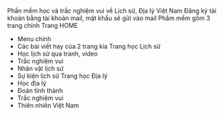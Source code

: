 Phần mềm học và trắc nghiệm vui về Lịch sử, Địa lý Việt Nam
Đăng ký tài khoản bằng tài khoản mail, mật khẩu sẽ gửi vào mail
Phầm mềm gồm 3 trang chính
Trang HOME
- Menu chính
- Các bài viết hay của 2 trang kia
Trang học Lịch sử
- Học lịch sử qua tranh, video
- Trắc nghiệm vui
- Nhân vật lịch sử
- Sự kiện lịch sử
Trang học Địa lý
- Học địa lý
- Đoán tỉnh thành
- Trắc nghiệm vui
- Thiên nhiên Việt Nam